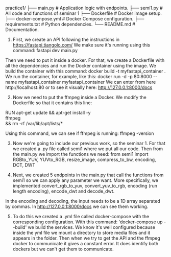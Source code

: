 practice1/
├── main.py             # Application logic with endpoints.
├── semi1.py            # All code and functions of seminar 1
├── Dockerfile          # Docker image setup.
├── docker-compose.yml  # Docker Compose configuration.
├── requirements.txt    # Python dependencies.
└── README.md           # Documentation.


1. First, we create an API following the instructions in https://fastapi.tiangolo.com/
We make sure it's running using this command: fastapi dev main.py

Then we need to put it inside a docker. For that, we create a Dockerfile with all the dependencies and run the Docker container using the image. 
We build the container with this command: docker build -t myfastapi_container .
We run the container, for example, like this: docker run -d -p 80:8000 --name myfastapi_container myfastapi_container
We can enter from here http://localhost:80 or to see it visually here: http://127.0.0.1:8000/docs



2. Now we need to put the ffmpeg inside a Docker. We modify the Dockerfile so that it contains this line: 

RUN apt-get update && apt-get install -y \
    ffmpeg \
    && rm -rf /var/lib/apt/lists/*

Using this command, we can see if ffmpeg is running: ffmpeg -version

3. Now we're going to include our previous work, so the seminar 1. For that we created a .py file called semi1 where we put all our code. Then from the main.py we import the functions we need: from semi1 import RGBto_YUV, YUVto_RGB, resize_image, compress_to_bw, encoding, DCT, DWT

4. Next, we created 5 endpoints in the main.py that call the functions from semi1 so we can apply  any parameter we want. More specifically, we implemented convert_rgb_to_yuv, convert_yuv_to_rgb, encoding (run length encoding), encode_dwt and decode_dwt.

In the encoding and decoding, the input needs to be a 1D array separated by commas.
In http://127.0.0.1:8000/docs we can see them working.

5. To do this we created a .yml file called docker-compose with the corresponding configuration.
With this command: 'docker-compose up --build' we build the services. We know it's well configured
because inside the yml file we mount a directory to store media files and it appears in the folder. 
Then when we try to get the API and the ffmpeg docker to communicate it gives a constant error. It
does identify both dockers but we can't get them to communicate.
